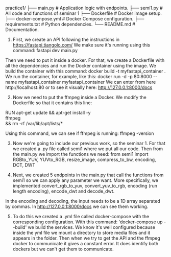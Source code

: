 practice1/
├── main.py             # Application logic with endpoints.
├── semi1.py            # All code and functions of seminar 1
├── Dockerfile          # Docker image setup.
├── docker-compose.yml  # Docker Compose configuration.
├── requirements.txt    # Python dependencies.
└── README.md           # Documentation.


1. First, we create an API following the instructions in https://fastapi.tiangolo.com/
We make sure it's running using this command: fastapi dev main.py

Then we need to put it inside a docker. For that, we create a Dockerfile with all the dependencies and run the Docker container using the image. 
We build the container with this command: docker build -t myfastapi_container .
We run the container, for example, like this: docker run -d -p 80:8000 --name myfastapi_container myfastapi_container
We can enter from here http://localhost:80 or to see it visually here: http://127.0.0.1:8000/docs



2. Now we need to put the ffmpeg inside a Docker. We modify the Dockerfile so that it contains this line: 

RUN apt-get update && apt-get install -y \
    ffmpeg \
    && rm -rf /var/lib/apt/lists/*

Using this command, we can see if ffmpeg is running: ffmpeg -version

3. Now we're going to include our previous work, so the seminar 1. For that we created a .py file called semi1 where we put all our code. Then from the main.py we import the functions we need: from semi1 import RGBto_YUV, YUVto_RGB, resize_image, compress_to_bw, encoding, DCT, DWT

4. Next, we created 5 endpoints in the main.py that call the functions from semi1 so we can apply  any parameter we want. More specifically, we implemented convert_rgb_to_yuv, convert_yuv_to_rgb, encoding (run length encoding), encode_dwt and decode_dwt.

In the encoding and decoding, the input needs to be a 1D array separated by commas.
In http://127.0.0.1:8000/docs we can see them working.

5. To do this we created a .yml file called docker-compose with the corresponding configuration.
With this command: 'docker-compose up --build' we build the services. We know it's well configured
because inside the yml file we mount a directory to store media files and it appears in the folder. 
Then when we try to get the API and the ffmpeg docker to communicate it gives a constant error. It
does identify both dockers but we can't get them to communicate.
